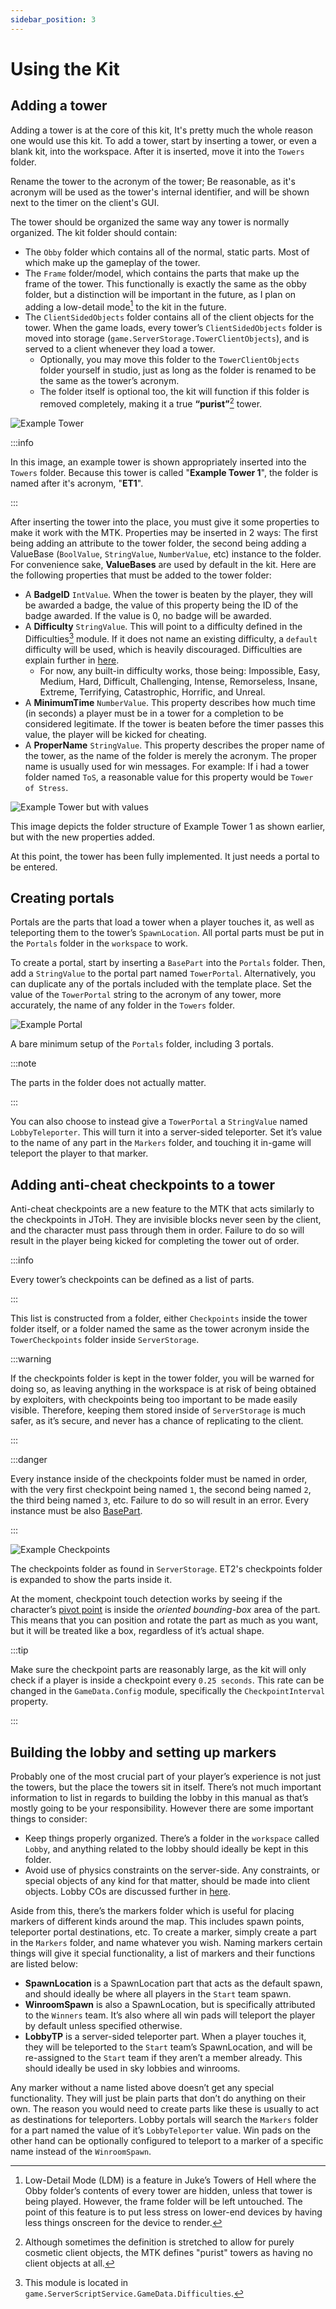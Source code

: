```yaml
---
sidebar_position: 3
---
```


# Using the Kit

## Adding a tower

Adding a tower is at the core of this kit, It's pretty much the whole reason one would use this kit. To add a tower, start by inserting a tower, or even a blank kit, into the workspace. After it is inserted, move it into the `Towers` folder.

Rename the tower to the acronym of the tower; Be reasonable, as it's acronym will be used as the tower's internal identifier, and will be shown next to the timer on the client's GUI.

The tower should be organized the same way any tower is normally organized. The kit folder should contain:

- The `Obby` folder which contains all of the normal, static parts. Most of which make up the gameplay of the tower.
- The `Frame` folder/model, which contains the parts that make up the frame of the tower. This functionally is exactly the same as the obby folder, but a distinction will be important in the future, as I plan on adding a low-detail mode[^1] to the kit in the future.
- The `ClientSidedObjects` folder contains all of the client objects for the tower. When the game loads, every tower’s `ClientSidedObjects` folder is moved into storage (`game.ServerStorage.TowerClientObjects`), and is served to a client whenever they load a tower.
  - Optionally, you may move this folder to the `TowerClientObjects` folder yourself in studio, just as long as the folder is renamed to be the same as the tower’s acronym.
  - The folder itself is optional too, the kit will function if this folder is removed completely, making it a true **“purist”**[^2] tower.

![Example Tower](./images/example_tower.png)

:::info

In this image, an example tower is shown appropriately inserted into the `Towers` folder. Because this tower is called "**Example Tower 1**", the folder is named after it's acronym, "**ET1**".

:::

After inserting the tower into the place, you must give it some properties to make it work with the MTK. Properties may be inserted in 2 ways: The first being adding an attribute to the tower folder, the second being adding a ValueBase (`BoolValue`, `StringValue`, `NumberValue`, etc) instance to the folder. For convenience sake, **ValueBases** are used by default in the kit. Here are the following properties that must be added to the tower folder:

- A **BadgeID** `IntValue`. When the tower is beaten by the player, they will be awarded a badge, the value of this property being the ID of the badge awarded. If the value is 0, no badge will be awarded.
- A **Difficulty** `StringValue`. This will point to a difficulty defined in the Difficulties[^3] module. If it does not name an existing difficulty, a `default` difficulty will be used, which is heavily discouraged. Difficulties are explain further in [here](./Configuration.md#configuring-difficulties).
  - For now, any built-in difficulty works, those being: Impossible, Easy, Medium, Hard, Difficult, Challenging, Intense, Remorseless, Insane, Extreme, Terrifying, Catastrophic, Horrific, and Unreal.
- A **MinimumTime** `NumberValue`. This property describes how much time (in seconds) a player must be in a tower for a completion to be considered legitimate. If the tower is beaten before the timer passes this value, the player will be kicked for cheating.
- A **ProperName** `StringValue`. This property describes the proper name of the tower, as the name of the folder is merely the acronym. The proper name is usually used for win messages. For example: If i had a tower folder named `ToS`, a reasonable value for this property would be `Tower of Stress`.

![Example Tower but with values](./images/example_tower2.png)

This image depicts the folder structure of Example Tower 1 as shown earlier, but with the new properties added.

At this point, the tower has been fully implemented. It just needs a portal to be entered.

## Creating portals

Portals are the parts that load a tower when a player touches it, as well as teleporting them to the tower’s `SpawnLocation`. All portal parts must be put in the `Portals` folder in the `workspace` to work.

To create a portal, start by inserting a `BasePart` into the `Portals` folder. Then, add a `StringValue` to the portal part named `TowerPortal`. Alternatively, you can duplicate any of the portals included with the template place. Set the value of the `TowerPortal` string to the acronym of any tower, more accurately, the name of any folder in the `Towers` folder.

![Example Portal](./images/portals.png)

A bare minimum setup of the `Portals` folder, including 3 portals.

:::note

The parts in the folder does not actually matter.

:::

You can also choose to instead give a `TowerPortal` a `StringValue` named `LobbyTeleporter`. This will turn it into a server-sided teleporter. Set it’s value to the name of any part in the `Markers` folder, and touching it in-game will teleport the player to that marker.

## Adding anti-cheat checkpoints to a tower

Anti-cheat checkpoints are a new feature to the MTK that acts similarly to the checkpoints in JToH. They are invisible blocks never seen by the client, and the character must pass through them in order. Failure to do so will result in the player being kicked for completing the tower out of order.

:::info

Every tower’s checkpoints can be defined as a list of parts.

:::

This list is constructed from a folder, either `Checkpoints` inside the tower folder itself, or a folder named the same as the tower acronym inside the `TowerCheckpoints` folder inside `ServerStorage`.

:::warning

If the checkpoints folder is kept in the tower folder, you will be warned for doing so, as leaving anything in the workspace is at risk of being obtained by exploiters, with checkpoints being too important to be made easily visible. Therefore, keeping them stored inside of `ServerStorage` is much safer, as it’s secure, and never has a chance of replicating to the client.

:::

:::danger

Every instance inside of the checkpoints folder must be named in order, with the very first checkpoint being named `1`, the second being named `2`, the third being named `3`, etc. Failure to do so will result in an error. Every instance must be also [BasePart](https://create.roblox.com/docs/reference/engine/classes/BasePart).

:::

![Example Checkpoints](./images/checkpoints.png)

The checkpoints folder as found in `ServerStorage`. ET2's checkpoints folder is expanded to show the parts inside it.

At the moment, checkpoint touch detection works by seeing if the character’s [pivot point](https://create.roblox.com/docs/studio/pivot-tools) is inside the _oriented bounding-box_ area of the part. This means that you can position and rotate the part as much as you want, but it will be treated like a box, regardless of it’s actual shape.

:::tip

Make sure the checkpoint parts are reasonably large, as the kit will only check if a player is inside a checkpoint every `0.25 seconds`. This rate can be changed in the `GameData.Config` module, specifically the `CheckpointInterval` property.

:::

## Building the lobby and setting up markers

Probably one of the most crucial part of your player’s experience is not just the towers, but the place the towers sit in itself. There’s not much important information to list in regards to building the lobby in this manual as that’s mostly going to be your responsibility. However there are some important things to consider:

- Keep things properly organized. There’s a folder in the `workspace` called `Lobby`, and anything related to the lobby should ideally be kept in this folder.
- Avoid use of physics constraints on the server-side. Any constraints, or special objects of any kind for that matter, should be made into client objects. Lobby COs are discussed further in [here](./Configuration.md#ever-present-client-objects).

Aside from this, there’s the markers folder which is useful for placing markers of different kinds around the map. This includes spawn points, teleporter portal destinations, etc. To create a marker, simply create a part in the `Markers` folder, and name whatever you wish. Naming markers certain things will give it special functionality, a list of markers and their functions are listed below:

- **SpawnLocation** is a SpawnLocation part that acts as the default spawn, and should ideally be where all players in the `Start` team spawn.
- **WinroomSpawn** is also a SpawnLocation, but is specifically attributed to the `Winners` team. It’s also where all win pads will teleport the player by default unless specified otherwise.
- **LobbyTP** is a server-sided teleporter part. When a player touches it, they will be teleported to the `Start` team’s SpawnLocation, and will be re-assigned to the `Start` team if they aren’t a member already. This should ideally be used in sky lobbies and winrooms.

Any marker without a name listed above doesn’t get any special functionality. They will just be plain parts that don’t do anything on their own. The reason you would need to create parts like these is usually to act as destinations for teleporters. Lobby portals will search the `Markers` folder for a part named the value of it’s `LobbyTeleporter` value. Win pads on the other hand can be optionally configured to teleport to a marker of a specific name instead of the `WinroomSpawn`.

[^1]: Low-Detail Mode (LDM) is a feature in Juke’s Towers of Hell where the Obby folder’s contents of every tower are hidden, unless that tower is being played. However, the frame folder will be left untouched. The point of this feature is to put less stress on lower-end devices by having less things onscreen for the device to render.
[^2]: Although sometimes the definition is stretched to allow for purely cosmetic client objects, the MTK defines "purist" towers as having no client objects at all.
[^3]: This module is located in `game.ServerScriptService.GameData.Difficulties`.

